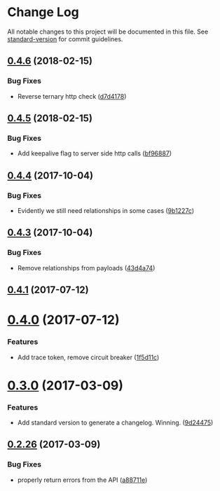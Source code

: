 # Change Log

All notable changes to this project will be documented in this file. See [standard-version](https://github.com/conventional-changelog/standard-version) for commit guidelines.

<a name="0.4.6"></a>
## [0.4.6](https://github.com/lonelyplanet/jsonapi-js/compare/v0.4.5...v0.4.6) (2018-02-15)


### Bug Fixes

* Reverse ternary http check ([d7d4178](https://github.com/lonelyplanet/jsonapi-js/commit/d7d4178))



<a name="0.4.5"></a>
## [0.4.5](https://github.com/lonelyplanet/jsonapi-js/compare/v0.4.4...v0.4.5) (2018-02-15)


### Bug Fixes

* Add keepalive flag to server side http calls ([bf96887](https://github.com/lonelyplanet/jsonapi-js/commit/bf96887))



<a name="0.4.4"></a>
## [0.4.4](https://github.com/lonelyplanet/jsonapi-js/compare/v0.4.3...v0.4.4) (2017-10-04)


### Bug Fixes

* Evidently we still need relationships in some cases ([9b1227c](https://github.com/lonelyplanet/jsonapi-js/commit/9b1227c))



<a name="0.4.3"></a>
## [0.4.3](https://github.com/lonelyplanet/jsonapi-js/compare/v0.4.1...v0.4.3) (2017-10-04)


### Bug Fixes

* Remove relationships from payloads ([43d4a74](https://github.com/lonelyplanet/jsonapi-js/commit/43d4a74))



<a name="0.4.1"></a>
## [0.4.1](https://github.com/lonelyplanet/jsonapi-js/compare/v0.4.0...v0.4.1) (2017-07-12)



<a name="0.4.0"></a>
# [0.4.0](https://github.com/lonelyplanet/jsonapi-js/compare/v0.3.0...v0.4.0) (2017-07-12)


### Features

* Add trace token, remove circuit breaker ([1f5d11c](https://github.com/lonelyplanet/jsonapi-js/commit/1f5d11c))



<a name="0.3.0"></a>
# [0.3.0](https://github.com/lonelyplanet/jsonapi-js/compare/v0.2.26...v0.3.0) (2017-03-09)


### Features

* Add standard version to generate a changelog. Winning. ([9d24475](https://github.com/lonelyplanet/jsonapi-js/commit/9d24475))



<a name="0.2.26"></a>
## [0.2.26](https://github.com/lonelyplanet/jsonapi-js/compare/v0.2.25...v0.2.26) (2017-03-09)


### Bug Fixes

* properly return errors from the API ([a88711e](https://github.com/lonelyplanet/jsonapi-js/commit/a88711e))
